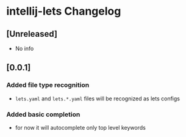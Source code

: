 <!-- Keep a Changelog guide -> https://keepachangelog.com -->

# intellij-lets Changelog

## [Unreleased]

- No info 

## [0.0.1]
### Added file type recognition

- `lets.yaml` and `lets.*.yaml` files will be recognized as lets configs
### Added basic completion

- for now it will autocomplete only top level keywords